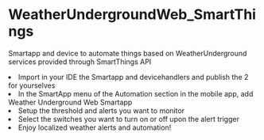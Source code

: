 # WeatherUndergroundWeb_SmartThings
Smartapp and device to automate things based on WeatherUnderground services provided through SmartThings API

<li>Import in your IDE the Smartapp and devicehandlers and publish the 2 for yourselves</li>
<li>In the SmartApp menu of the Automation section in the mobile app, add Weather Underground Web Smartapp
<li> Setup the threshold and alerts you want to monitor</li>
<li> Select the switches you want to turn on or off upon the alert trigger</li>
<li> Enjoy localized weather alerts and automation!</li>



